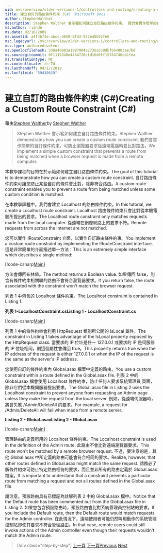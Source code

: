 ```yaml
---
uid: mvc/overview/older-versions-1/controllers-and-routing/creating-a-custom-route-constraint-cs
title: 建立自訂的路由條件約束 (C#) |Microsoft Docs
author: StephenWalther
description: Stephen Walther 會示範如何建立自訂路由條件約束。 我們會實作簡單的自訂條件約束可以防止路由比對 w...
ms.author: riande
ms.date: 02/16/2009
ms.assetid: a4f4bf4e-abcc-4650-8f43-527e48b52fe6
msc.legacyurl: /mvc/overview/older-versions-1/controllers-and-routing/creating-a-custom-route-constraint-cs
msc.type: authoredcontent
ms.openlocfilehash: 5d8a40b03a1997904a2736a339dbf6b4003ae7bd
ms.sourcegitcommit: 0f1119340e4464720cfd16d0ff15764746ea1fea
ms.translationtype: MT
ms.contentlocale: zh-TW
ms.lasthandoff: 04/17/2019
ms.locfileid: "59410639"
---
```

# <a name="creating-a-custom-route-constraint-c"></a><span data-ttu-id="0f00c-104">建立自訂的路由條件約束 (C#)</span><span class="sxs-lookup"><span data-stu-id="0f00c-104">Creating a Custom Route Constraint (C#)</span></span>

<span data-ttu-id="0f00c-105">藉由[Stephen Walther](https://github.com/StephenWalther)</span><span class="sxs-lookup"><span data-stu-id="0f00c-105">by [Stephen Walther](https://github.com/StephenWalther)</span></span>

> <span data-ttu-id="0f00c-106">Stephen Walther 會示範如何建立自訂路由條件約束。</span><span class="sxs-lookup"><span data-stu-id="0f00c-106">Stephen Walther demonstrates how you can create a custom route constraint.</span></span> <span data-ttu-id="0f00c-107">我們會實作簡單的自訂條件約束，可防止瀏覽器要求從遠端電腦時要比對路由。</span><span class="sxs-lookup"><span data-stu-id="0f00c-107">We implement a simple custom constraint that prevents a route from being matched when a browser request is made from a remote computer.</span></span>


<span data-ttu-id="0f00c-108">本教學課程的目的在於示範如何建立自訂路由條件約束。</span><span class="sxs-lookup"><span data-stu-id="0f00c-108">The goal of this tutorial is to demonstrate how you can create a custom route constraint.</span></span> <span data-ttu-id="0f00c-109">自訂路由條件約束可讓您防止某些自訂的條件會比對，除非符合路由。</span><span class="sxs-lookup"><span data-stu-id="0f00c-109">A custom route constraint enables you to prevent a route from being matched unless some custom condition is matched.</span></span>

<span data-ttu-id="0f00c-110">在本教學課程中，我們會建立 Localhost 的路由條件約束。</span><span class="sxs-lookup"><span data-stu-id="0f00c-110">In this tutorial, we create a Localhost route constraint.</span></span> <span data-ttu-id="0f00c-111">Localhost 路由條件約束只會比對從本機電腦所提出的要求。</span><span class="sxs-lookup"><span data-stu-id="0f00c-111">The Localhost route constraint only matches requests made from the local computer.</span></span> <span data-ttu-id="0f00c-112">從遠端在網際網路上的要求不符。</span><span class="sxs-lookup"><span data-stu-id="0f00c-112">Remote requests from across the Internet are not matched.</span></span>

<span data-ttu-id="0f00c-113">您可以實作 IRouteConstraint 介面，以實作自訂路由條件約束。</span><span class="sxs-lookup"><span data-stu-id="0f00c-113">You implement a custom route constraint by implementing the IRouteConstraint interface.</span></span> <span data-ttu-id="0f00c-114">這是非常簡單的介面描述單一方法：</span><span class="sxs-lookup"><span data-stu-id="0f00c-114">This is an extremely simple interface which describes a single method:</span></span>

[!code-csharp[Main](creating-a-custom-route-constraint-cs/samples/sample1.cs)]

<span data-ttu-id="0f00c-115">方法會傳回布林值。</span><span class="sxs-lookup"><span data-stu-id="0f00c-115">The method returns a Boolean value.</span></span> <span data-ttu-id="0f00c-116">如果傳回 false，則含有條件約束相關聯的路由不會符合瀏覽器要求。</span><span class="sxs-lookup"><span data-stu-id="0f00c-116">If you return false, the route associated with the constraint won't match the browser request.</span></span>

<span data-ttu-id="0f00c-117">列表 1 中包含的 Localhost 條件約束。</span><span class="sxs-lookup"><span data-stu-id="0f00c-117">The Localhost constraint is contained in Listing 1.</span></span>

<span data-ttu-id="0f00c-118">**列表 1-LocalhostConstraint.cs**</span><span class="sxs-lookup"><span data-stu-id="0f00c-118">**Listing 1 - LocalhostConstraint.cs**</span></span>

[!code-csharp[Main](creating-a-custom-route-constraint-cs/samples/sample2.cs)]

<span data-ttu-id="0f00c-119">列表 1 中的條件約束會利用 HttpRequest 類別所公開的 IsLocal 屬性。</span><span class="sxs-lookup"><span data-stu-id="0f00c-119">The constraint in Listing 1 takes advantage of the IsLocal property exposed by the HttpRequest class.</span></span> <span data-ttu-id="0f00c-120">當要求的 IP 位址是任一 127.0.0.1 或要求的 IP 是伺服器的 IP 位址相同，則這個屬性會傳回 true。</span><span class="sxs-lookup"><span data-stu-id="0f00c-120">This property returns true when the IP address of the request is either 127.0.0.1 or when the IP of the request is the same as the server's IP address.</span></span>

<span data-ttu-id="0f00c-121">您使用自訂的條件約束內 Global.asax 檔案中定義的路由。</span><span class="sxs-lookup"><span data-stu-id="0f00c-121">You use a custom constraint within a route defined in the Global.asax file.</span></span> <span data-ttu-id="0f00c-122">列表 2 中的 Global.asax 檔會使用 Localhost 條件約束，防止任何人要求系統管理員 頁面，除非它們從本機伺服器提出要求。</span><span class="sxs-lookup"><span data-stu-id="0f00c-122">The Global.asax file in Listing 2 uses the Localhost constraint to prevent anyone from requesting an Admin page unless they make the request from the local server.</span></span> <span data-ttu-id="0f00c-123">例如，從遠端伺服器時，將會失敗 /Admin/DeleteAll 的要求。</span><span class="sxs-lookup"><span data-stu-id="0f00c-123">For example, a request for /Admin/DeleteAll will fail when made from a remote server.</span></span>

<span data-ttu-id="0f00c-124">**Listing 2 - Global.asax**</span><span class="sxs-lookup"><span data-stu-id="0f00c-124">**Listing 2 - Global.asax**</span></span>

[!code-csharp[Main](creating-a-custom-route-constraint-cs/samples/sample3.cs)]

<span data-ttu-id="0f00c-125">管理路由的定義所用的 Localhost 條件約束。</span><span class="sxs-lookup"><span data-stu-id="0f00c-125">The Localhost constraint is used in the definition of the Admin route.</span></span> <span data-ttu-id="0f00c-126">此路由不會比對遠端瀏覽器要求。</span><span class="sxs-lookup"><span data-stu-id="0f00c-126">This route won't be matched by a remote browser request.</span></span> <span data-ttu-id="0f00c-127">不過，要注意的是，其他 Global.asax 中所定義的路由可能會符合相同的要求。</span><span class="sxs-lookup"><span data-stu-id="0f00c-127">Realize, however, that other routes defined in Global.asax might match the same request.</span></span> <span data-ttu-id="0f00c-128">請務必了解條件約束可防止特定路由相符的要求，而且並非所有的路由定義於 Global.asax 檔案。</span><span class="sxs-lookup"><span data-stu-id="0f00c-128">It is important to understand that a constraint prevents a particular route from matching a request and not all routes defined in the Global.asax file.</span></span>

<span data-ttu-id="0f00c-129">請注意，預設路由具有已標記為註解列表 2 中的 Global.asax 檔中。</span><span class="sxs-lookup"><span data-stu-id="0f00c-129">Notice that the Default route has been commented out from the Global.asax file in Listing 2.</span></span> <span data-ttu-id="0f00c-130">如果您包含預設路由時，預設路由會比對系統管理員控制站的要求。</span><span class="sxs-lookup"><span data-stu-id="0f00c-130">If you include the Default route, then the Default route would match requests for the Admin controller.</span></span> <span data-ttu-id="0f00c-131">在此情況下，遠端使用者可能仍然叫用動作的系統管理控制站即使其要求不符合管理路由。</span><span class="sxs-lookup"><span data-stu-id="0f00c-131">In that case, remote users could still invoke actions of the Admin controller even though their requests wouldn't match the Admin route.</span></span>

> [!div class="step-by-step"]
> <span data-ttu-id="0f00c-132">[上一頁](creating-a-route-constraint-cs.md)
> [下一頁](asp-net-mvc-controller-overview-vb.md)</span><span class="sxs-lookup"><span data-stu-id="0f00c-132">[Previous](creating-a-route-constraint-cs.md)
[Next](asp-net-mvc-controller-overview-vb.md)</span></span>
